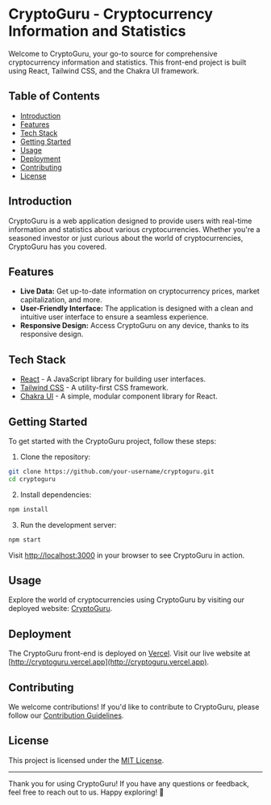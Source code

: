 # CryptoGuru - Cryptocurrency Information and Statistics

Welcome to CryptoGuru, your go-to source for comprehensive cryptocurrency information and statistics. This front-end project is built using React, Tailwind CSS, and the Chakra UI framework.

## Table of Contents

- [Introduction](#introduction)
- [Features](#features)
- [Tech Stack](#tech-stack)
- [Getting Started](#getting-started)
- [Usage](#usage)
- [Deployment](#deployment)
- [Contributing](#contributing)
- [License](#license)

## Introduction

CryptoGuru is a web application designed to provide users with real-time information and statistics about various cryptocurrencies. Whether you're a seasoned investor or just curious about the world of cryptocurrencies, CryptoGuru has you covered.

## Features

- **Live Data:** Get up-to-date information on cryptocurrency prices, market capitalization, and more.
- **User-Friendly Interface:** The application is designed with a clean and intuitive user interface to ensure a seamless experience.
- **Responsive Design:** Access CryptoGuru on any device, thanks to its responsive design.

## Tech Stack

- [React](https://reactjs.org/) - A JavaScript library for building user interfaces.
- [Tailwind CSS](https://tailwindcss.com/) - A utility-first CSS framework.
- [Chakra UI](https://chakra-ui.com/) - A simple, modular component library for React.

## Getting Started

To get started with the CryptoGuru project, follow these steps:

1. Clone the repository:

```bash
git clone https://github.com/your-username/cryptoguru.git
cd cryptoguru
```

2. Install dependencies:

```bash
npm install
```

3. Run the development server:

```bash
npm start
```

Visit [http://localhost:3000](http://localhost:3000) in your browser to see CryptoGuru in action.

## Usage

Explore the world of cryptocurrencies using CryptoGuru by visiting our deployed website: [CryptoGuru](http://cryptoguru.vercel.app).

## Deployment

The CryptoGuru front-end is deployed on [Vercel](https://vercel.com/). Visit our live website at [http://cryptoguru.vercel.app](http://cryptoguru.vercel.app).

## Contributing

We welcome contributions! If you'd like to contribute to CryptoGuru, please follow our [Contribution Guidelines](CONTRIBUTING.md).

## License

This project is licensed under the [MIT License](LICENSE).

---

Thank you for using CryptoGuru! If you have any questions or feedback, feel free to reach out to us. Happy exploring! 🚀
